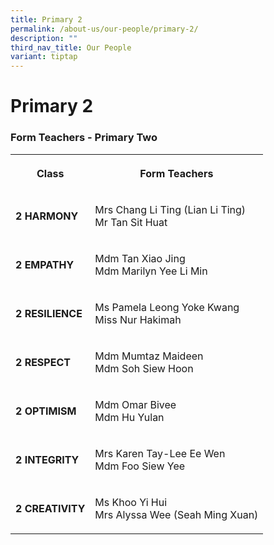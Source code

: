 ```yaml
---
title: Primary 2
permalink: /about-us/our-people/primary-2/
description: ""
third_nav_title: Our People
variant: tiptap
---
```

<h1><strong>Primary 2</strong></h1><h3>Form Teachers - Primary Two</h3><table><tbody><tr><th rowspan="1" colspan="1"><p><strong>Class</strong></p></th><th rowspan="1" colspan="1"><p>Form Teachers</p></th></tr><tr><td rowspan="1" colspan="1"><p><strong>2 HARMONY</strong></p></td><td rowspan="1" colspan="1"><p>Mrs Chang Li Ting (Lian Li Ting)<br>Mr Tan Sit Huat</p></td></tr><tr><td rowspan="1" colspan="1"><p><strong>2 EMPATHY</strong></p></td><td rowspan="1" colspan="1"><p>Mdm Tan Xiao Jing<br>Mdm Marilyn Yee Li Min</p></td></tr><tr><td rowspan="1" colspan="1"><p><strong>2 RESILIENCE</strong></p></td><td rowspan="1" colspan="1"><p>Ms Pamela Leong Yoke Kwang<br>Miss Nur Hakimah</p></td></tr><tr><td rowspan="1" colspan="1"><p><strong>2 RESPECT</strong></p></td><td rowspan="1" colspan="1"><p>Mdm Mumtaz Maideen<br>Mdm Soh Siew Hoon</p></td></tr><tr><td rowspan="1" colspan="1"><p><strong>2 OPTIMISM</strong></p></td><td rowspan="1" colspan="1"><p>Mdm Omar Bivee<br>Mdm Hu Yulan</p></td></tr><tr><td rowspan="1" colspan="1"><p><strong>2 INTEGRITY</strong></p></td><td rowspan="1" colspan="1"><p>Mrs Karen Tay-Lee Ee Wen<br>Mdm Foo Siew Yee</p></td></tr><tr><td rowspan="1" colspan="1"><p><strong>2 CREATIVITY</strong></p></td><td rowspan="1" colspan="1"><p>Ms Khoo Yi Hui<br>Mrs Alyssa Wee (Seah Ming Xuan)</p></td></tr></tbody></table><p></p>